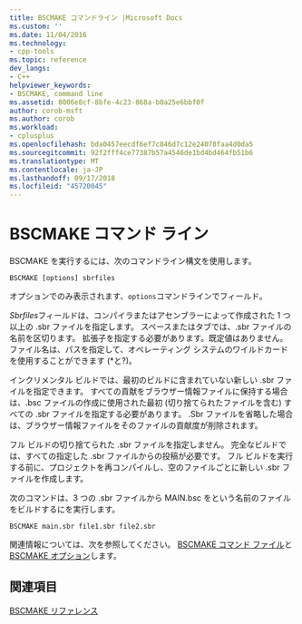 ```yaml
---
title: BSCMAKE コマンドライン |Microsoft Docs
ms.custom: ''
ms.date: 11/04/2016
ms.technology:
- cpp-tools
ms.topic: reference
dev_langs:
- C++
helpviewer_keywords:
- BSCMAKE, command line
ms.assetid: 8006e8cf-8bfe-4c23-868a-b0a25e6bbf0f
author: corob-msft
ms.author: corob
ms.workload:
- cplusplus
ms.openlocfilehash: bda0457eecdf6ef7c846d7c12e24078faa4d0da5
ms.sourcegitcommit: 92f2fff4ce77387b57a4546de1bd4bd464fb51b6
ms.translationtype: MT
ms.contentlocale: ja-JP
ms.lasthandoff: 09/17/2018
ms.locfileid: "45720045"
---
```

# <a name="bscmake-command-line"></a>BSCMAKE コマンド ライン

BSCMAKE を実行するには、次のコマンドライン構文を使用します。

```
BSCMAKE [options] sbrfiles
```

オプションでのみ表示されます、`options`コマンドラインでフィールド。

*Sbrfiles*フィールドは、コンパイラまたはアセンブラーによって作成された 1 つ以上の .sbr ファイルを指定します。 スペースまたはタブでは、.sbr ファイルの名前を区切ります。 拡張子を指定する必要があります。既定値はありません。 ファイル名は、パスを指定して、オペレーティング システムのワイルドカードを使用することができます (\*と?)。

インクリメンタル ビルドでは、最初のビルドに含まれていない新しい .sbr ファイルを指定できます。 すべての貢献をブラウザー情報ファイルに保持する場合は、.bsc ファイルの作成に使用された最初 (切り捨てられたファイルを含む) すべての .sbr ファイルを指定する必要があります。 .Sbr ファイルを省略した場合は、ブラウザー情報ファイルをそのファイルの貢献度が削除されます。

フル ビルドの切り捨てられた .sbr ファイルを指定しません。 完全なビルドでは、すべての指定した .sbr ファイルからの投稿が必要です。 フル ビルドを実行する前に、プロジェクトを再コンパイルし、空のファイルごとに新しい .sbr ファイルを作成します。

次のコマンドは、3 つの .sbr ファイルから MAIN.bsc をという名前のファイルをビルドするにを実行します。

```
BSCMAKE main.sbr file1.sbr file2.sbr
```

関連情報については、次を参照してください。 [BSCMAKE コマンド ファイル](../../build/reference/bscmake-command-file-response-file.md)と[BSCMAKE オプション](../../build/reference/bscmake-options.md)します。

## <a name="see-also"></a>関連項目

[BSCMAKE リファレンス](../../build/reference/bscmake-reference.md)